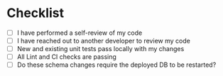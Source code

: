 # Checklist

- [ ] I have performed a self-review of my code
- [ ] I have reached out to another developer to review my code
- [ ] New and existing unit tests pass locally with my changes
- [ ] All Lint and CI checks are passing
- [ ] Do these schema changes require the deployed DB to be restarted?